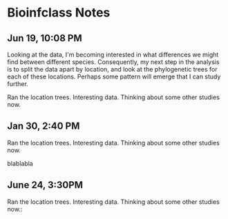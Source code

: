 
# Bioinfclass Notes


## Jun 19, 10:08 PM

Looking at the data, I'm becoming interested in what differences we might find between different species.
Consequently, my next step in the analysis is to split the data apart by location, and look at the
phylogenetic trees for each of these locations.
Perhaps some pattern will emerge that I can study further.


Ran the location trees.
Interesting data.
Thinking about some other studies now.


## Jan 30, 2:40 PM

Ran the location trees.
Interesting data.
Thinking about some other studies now.

blablabla

## June 24, 3:30PM

Ran the location trees.
Interesting data.
Thinking about some other studies now.:
